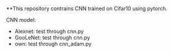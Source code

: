 **This repository contrains CNN trained on Cifar10 using pytorch.

CNN model:
+ Alexnet: test through cnn.py
+ GooLeNet: test through cnn.py
+ own: test through cnn_adam.py

